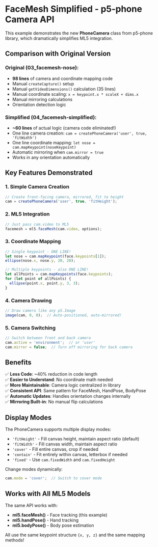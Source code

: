 # FaceMesh Simplified - p5-phone Camera API

This example demonstrates the new **PhoneCamera** class from p5-phone library, which dramatically simplifies ML5 integration.

## Comparison with Original Version

### Original (03_facemesh-nose):
- **98 lines** of camera and coordinate mapping code
- Manual `createCapture()` setup
- Manual `getVideoDimensions()` calculation (35 lines)
- Manual coordinate scaling: `x = keypoint.x * scaleX + dims.x`
- Manual mirroring calculations
- Orientation detection logic

### Simplified (04_facemesh-simplified):
- **~60 lines** of actual logic (camera code eliminated!)
- One line camera creation: `cam = createPhoneCamera('user', true, 'fitWidth')`
- One line coordinate mapping: `let nose = cam.mapKeypoint(noseKeypoint)`
- Automatic mirroring when `cam.mirror = true`
- Works in any orientation automatically

## Key Features Demonstrated

### 1. Simple Camera Creation
```javascript
// Create front-facing camera, mirrored, fit to height
cam = createPhoneCamera('user', true, 'fitHeight');
```

### 2. ML5 Integration
```javascript
// Just pass cam.video to ML5
facemesh = ml5.faceMesh(cam.video, options);
```

### 3. Coordinate Mapping
```javascript
// Single keypoint - ONE LINE!
let nose = cam.mapKeypoint(face.keypoints[1]);
ellipse(nose.x, nose.y, 20, 20);

// Multiple keypoints - also ONE LINE!
let allPoints = cam.mapKeypoints(face.keypoints);
for (let point of allPoints) {
  ellipse(point.x, point.y, 3, 3);
}
```

### 4. Camera Drawing
```javascript
// Draw camera like any p5.Image
image(cam, 0, 0);  // Auto-positioned, auto-mirrored!
```

### 5. Camera Switching
```javascript
// Switch between front and back camera
cam.active = 'environment';  // or 'user'
cam.mirror = false;  // Turn off mirroring for back camera
```

## Benefits

✅ **Less Code**: ~40% reduction in code length  
✅ **Easier to Understand**: No coordinate math needed  
✅ **More Maintainable**: Camera logic centralized in library  
✅ **Consistent API**: Same pattern for FaceMesh, HandPose, BodyPose  
✅ **Automatic Updates**: Handles orientation changes internally  
✅ **Mirroring Built-in**: No manual flip calculations  

## Display Modes

The PhoneCamera supports multiple display modes:

- `'fitHeight'` - Fill canvas height, maintain aspect ratio (default)
- `'fitWidth'` - Fill canvas width, maintain aspect ratio
- `'cover'` - Fill entire canvas, crop if needed
- `'contain'` - Fit entirely within canvas, letterbox if needed
- `'fixed'` - Use `cam.fixedWidth` and `cam.fixedHeight`

Change modes dynamically:
```javascript
cam.mode = 'cover';  // Switch to cover mode
```

## Works with All ML5 Models

The same API works with:
- **ml5.faceMesh()** - Face tracking (this example)
- **ml5.handPose()** - Hand tracking
- **ml5.bodyPose()** - Body pose estimation

All use the same keypoint structure `{x, y, z}` and the same mapping methods!
